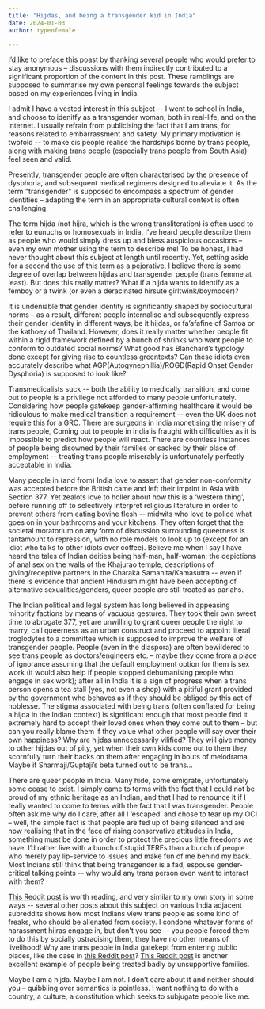 ```yaml
---
title: "Hijdas, and being a transgender kid in India"
date: 2024-01-03
author: typeofemale

---
```


I’d like to preface this poast by thanking several people who would prefer to stay anonymous – discussions with them indirectly contributed to a significant proportion of the content in this post. These ramblings are supposed to summarise my own personal feelings towards the subject based on my experiences living in India.

I admit I have a vested interest in this subject -- I went to school in India, and choose to idenitfy as a transgender woman, both in real-life, and on the internet. I usually refrain from publicising the fact that I am trans, for reasons related to embarrassment and safety. My primary motivation is twofold -- to make cis people realise the hardships borne by trans people, along with making trans people (especially trans people from South Asia) feel seen and valid.

Presently, transgender people are often characterised by the presence of dysphoria, and subsequent medical regimens designed to alleviate it. As the term "transgender" is supposed to encompass a spectrum of gender identities – adapting the term in an appropriate cultural context is often challenging.

The term hijda (not hijra, which is the wrong transliteration) is often used to refer to eunuchs or homosexuals in India. I’ve heard people describe them as people who would simply dress up and bless auspicious occasions – even my own mother using the term to describe me! To be honest, I had never thought about this subject at length until recently. Yet, setting aside for a second the use of this term as a pejorative, I believe there is some degree of overlap between hijdas and transgender people (trans femme at least). But does this really matter? What if a hijda wants to identify as a femboy or a twink (or even a deracinated hirsute girltwink/boymoder)?

It is undeniable that gender identity is significantly shaped by sociocultural norms – as a result, different people internalise and subsequently express their gender identity in different ways, be it hijdas, or fa’afafine of Samoa or the kathoey of Thailand. However, does it really matter whether people fit within a rigid framework defined by a bunch of shrinks who want people to conform to outdated social norms? What good has Blanchard’s typology done except for giving rise to countless greentexts? Can these idiots even accurately describe what AGP(Autogynephillia)/ROGD(Rapid Onset Gender Dysphoria) is supposed to look like?

Transmedicalists suck -- both the ability to medically transition, and come out to people is a privilege not afforded to many people unfortunately. Considering how people gatekeep gender-affirming healthcare it would be ridiculous to make medical transition a requirement -- even the UK does not require this for a GRC. There are surgeons in India monetising the misery of trans people, Coming out to people in India is fraught with difficulties as it is impossible to predict how people will react. There are countless instances of people being disowned by their families or sacked by their place of employment -- treating trans people miserably is unfortunately perfectly acceptable in India.

Many people in (and from) India love to assert that gender non-conformity was accepted before the British came and left their imprint in Asia with Section 377. Yet zealots love to holler about how this is a ‘western thing’, before running off to selectively interpret religious literature in order to prevent others from eating bovine flesh -- midwits who love to police what goes on in your bathrooms and your kitchens. They often forget that the societal moratorium on any form of discussion surrounding queerness is tantamount to repression, with no role models to look up to (except for an idiot who talks to other idiots over coffee). Believe me when I say I have heard the tales of Indian deities being half-man, half-woman; the depictions of anal sex on the walls of the Khajurao temple, descriptions of giving/receptive partners in the Charaka Samahita/Kamasutra -- even if there is evidence that ancient Hinduism might have been accepting of alternative sexualities/genders, queer people are still treated as pariahs.

The Indian political and legal system has long believed in appeasing minority factions by means of vacuous gestures. They took their own sweet time to abrogate 377, yet are unwilling to grant queer people the right to marry, call queerness as an urban construct and proceed to appoint literal troglodytes to a committee which is supposed to improve the welfare of transgender people. People (even in the diaspora) are often bewildered to see trans people as doctors/engineers etc. – maybe they come from a place of ignorance assuming that the default employment option for them is sex work (it would also help if people stopped dehumanising people who engage in sex work); after all in India it is a sign of progress when a trans person opens a tea stall (yes, not even a shop) with a pitiful grant provided by the government who behaves as if they should be obliged by this act of noblesse. The stigma associated with being trans (often conflated for being a hijda in the Indian context) is significant enough that most people find it extremely hard to accept their loved ones when they come out to them – but can you really blame them if they value what other people will say over their own happiness? Why are hijdas unnecessarily vilified? They will give money to other hijdas out of pity, yet when their own kids come out to them they scornfully turn their backs on them after engaging in bouts of melodrama. Maybe if Sharmaji/Guptaji’s beta turned out to be trans…

There are queer people in India. Many hide, some emigrate, unfortunately some cease to exist. I simply came to terms with the fact that I could not be proud of my ethnic heritage as an Indian, and that I had to renounce it if I really wanted to come to terms with the fact that I was transgender. People often ask me why do I care, after all I ‘escaped’ and chose to tear up my OCI – well, the simple fact is that people are fed up of being silenced and are now realising that in the face of rising conservative attitudes in India, something must be done in order to protect the precious little freedoms we have. I’d rather live with a bunch of stupid TERFs than a bunch of people who merely pay lip-service to issues and make fun of me behind my back. Most Indians still think that being transgender is a fad, espouse gender-critical talking points -- why would any trans person even want to interact with them? 

[This Reddit post](https://www.reddit.com/r/IndianTeenagers/comments/z94a5t/living_as_a_trans_teen_in_india/) is worth reading, and very similar to my own story in some ways -- several other posts about this subject on various India adjacent subreddits shows how most Indians view trans people as some kind of freaks, who should be alienated from society. I condone whatever forms of harassment hijras engage in, but don't you see -- you people forced them to do this by socially ostracising them, they have no other means of livelihood! Why are trans people in India gatekept from entering public places, like the case in [this Reddit post](https://www.reddit.com/r/india/comments/851y4d/i_went_to_phoenix_mall_in_pune_for_shopping_i_was/)? [This Reddit post](https://www.reddit.com/r/asktransgender/comments/wiii1e/parents40s_mf_wont_accept_my_brother_16_ftm_and/) is another excellent example of people being treated badly by unsupportive families.

Maybe I am a hijda. Maybe I am not. I don’t care about it and neither should you – quibbling over semantics is pointless. I want nothing to do with a country, a culture, a constitution which seeks to subjugate people like me.
